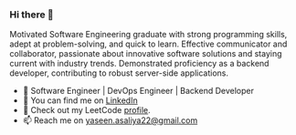 ### Hi there 👋
Motivated Software Engineering graduate with strong programming skills, adept at problem-solving, and quick to learn. Effective communicator and collaborator, passionate about innovative software solutions and staying current with industry trends. Demonstrated proficiency as a backend developer, contributing to robust server-side applications.
- 🔭 Software Engineer | DevOps Engineer | Backend Developer
- 💬 You can find me on <a href="https://www.linkedin.com/in/yaseen-asaliya-8b0675226/">LinkedIn</a>
- 🤔 Check out my LeetCode [profile](https://leetcode.com/yaseenasaliya/).
- 📫 Reach me on yaseen.asaliya22@gmail.com
  
<!--
**yaseen-asaliya/yaseen-asaliya** is a ✨ _special_ ✨ repository because its `README.md` (this file) appears on your GitHub profile.

Here are some ideas to get you started:

- 🔭 I’m currently working on ...
- 🌱 I’m currently learning ...
- 👯 I’m looking to collaborate on ...
- 🤔 I’m looking for help with ...
- 💬 Ask me about ...
- 📫 How to reach me: ...
- 😄 Pronouns: ...
- ⚡ Fun fact: ...
-->
